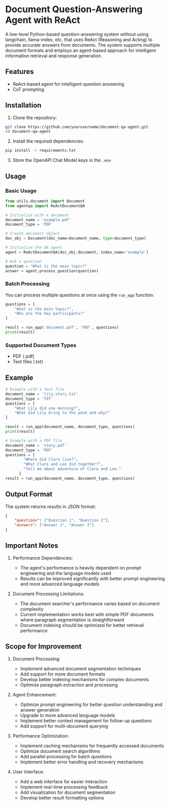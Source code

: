 # Document Question-Answering Agent with ReAct

A low-level Python-based question-answering system without using langchain, llama-index, etc. that uses ReAct (Reasoning and Acting) to provide accurate answers from documents. The system supports multiple document formats and employs an agent-based approach for intelligent information retrieval and response generation.

## Features
- ReAct-based agent for intelligent question answering
- CoT prompting

## Installation

1. Clone the repository:
```bash
git clone https://github.com/yourusername/document-qa-agent.git
cd document-qa-agent
```

2. Install the required dependencies:
```bash
pip install -r requirements.txt
```

3. Store the OpenAPI Chat Model keys in the ```.env```

## Usage

### Basic Usage

```python
from utils.document import Document
from agentqa import ReActDocumentQA

# Initialize with a document
document_name = 'example.pdf'
document_type = 'PDF'

# Create document object
doc_obj = Document(doc_name=document_name, type=document_type)

# Initialize the QA agent
agent = ReActDocumentQA(doc_obj.document, index_name='example')

# Ask a question
question = "What is the main topic?"
answer = agent.process_question(question)
```

### Batch Processing

You can process multiple questions at once using the `run_app` function:

```python
questions = [
    "What is the main topic?",
    "Who are the key participants?"
]

result = run_app('document.pdf', 'PDF', questions)
print(result)
```

### Supported Document Types

- PDF (.pdf)
- Text files (.txt)

## Example

```python
# Example with a text file
document_name = 'lily_story.txt'
document_type = 'TXT'
questions = [
    "What Lily did one morning?",
    "What did Lily bring to the pond and why?"
]

result = run_app(document_name, document_type, questions)
print(result)

# Example with a PDF file
document_name = 'story.pdf'
document_type = 'PDF'
questions = [
        "Where did Clara live?",
        "What Clara and Leo did together?",
        "Tell me about adventure of Clara and Leo."
      ] 
result = run_app(document_name, document_type, questions)
```

## Output Format

The system returns results in JSON format:

```json
{
    "questions": ["Question 1", "Question 2"],
    "answers": ["Answer 1", "Answer 2"]
}
```

## Important Notes

1. Performance Dependencies:
   - The agent's performance is heavily dependent on prompt engineering and the language models used
   - Results can be improved significantly with better prompt engineering and more advanced language models

2. Document Processing Limitations:
   - The document searcher's performance varies based on document complexity
   - Current implementation works best with simple PDF documents where paragraph segmentation is straightforward
   - Document indexing should be optimized for better retrieval performance

## Scope for Improvement

1. Document Processing:
   - Implement advanced document segmentation techniques
   - Add support for more document formats
   - Develop better indexing mechanisms for complex documents
   - Optimize paragraph extraction and processing

2. Agent Enhancement:
   - Optimize prompt engineering for better question understanding and answer generation
   - Upgrade to more advanced language models
   - Implement better context management for follow-up questions
   - Add support for multi-document querying

3. Performance Optimization:
   - Implement caching mechanisms for frequently accessed documents
   - Optimize document search algorithms
   - Add parallel processing for batch questions
   - Implement better error handling and recovery mechanisms

4. User Interface:
   - Add a web interface for easier interaction
   - Implement real-time processing feedback
   - Add visualization for document segmentation
   - Develop better result formatting options

